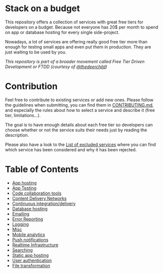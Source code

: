 # Stack on a budget

This repository offers a collection of services with great free tiers for developers on a budget. Because not everyone has 20$ per month to spend on app or database hosting for every single side-project.

Nowadays, a lot of services are offering really good free tier more than enough for testing small apps and even put them in production. They are just waiting to be used by you.

*This repository is part of a broader movement called Free Tier Driven Development or FTDD (courtesy of [@thedeerchild](https://twitter.com/thedeerchild))*

# Contribution

Feel free to contribute to existing services or add new ones. Please follow the guidelines when submitting, you can find them in [CONTRIBUTING.md](CONTRIBUTING.md), and especially the rules about how to select a service and describe it (free tier, limitations...).

The goal is to have enough details about each free tier so developers can choose whether or not the service suits their needs just by reading the description.

Please also have a look to the [List of excluded services](excluded-services.md) where you can find which service has been considered and why it has been rejected.

# Table of Contents

- [App hosting](app-hosting.md)
- [App Testing](app-testing.md)
- [Code collaboration tools](code-collaboration-tools.md)
- [Content Delivery Networks](content-delivery-networks.md)
- [Continuous integration/delivery](continuous-integration-delivery.md)
- [Database hosting](database-hosting.md)
- [Emailing](emailing.md)
- [Error Reporting](error-reporting.md)
- [Logging](logging.md)
- [Misc](misc.md)
- [Mobile analytics](mobile-analytics.md)
- [Push notifications](push-notifications.md)
- [Realtime Infrastructure](realtime-infrastructure.md)
- [Searching](searching.md)
- [Static app hosting](static-app-hosting.md)
- [User authentication](user-authentication.md)
- [File transformation](file-transformation.md)
